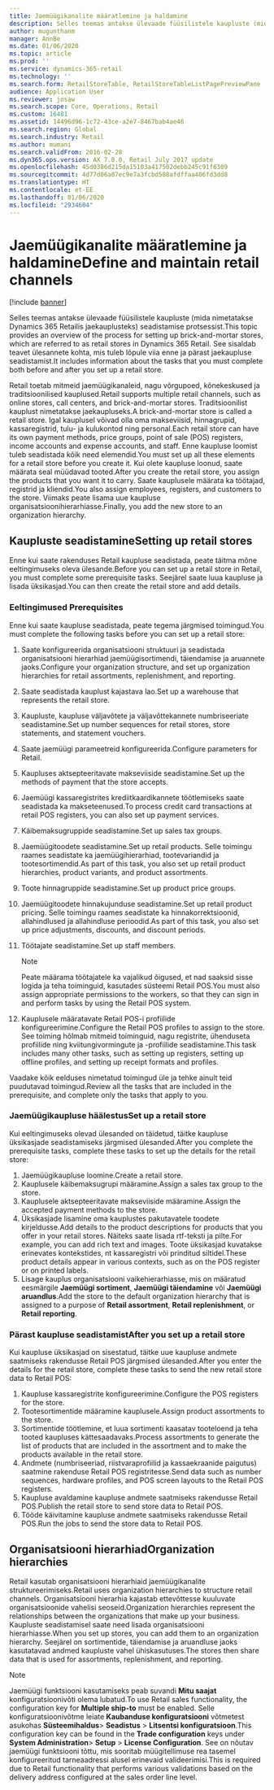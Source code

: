 ```yaml
---
title: Jaemüügikanalite määratlemine ja haldamine
description: Selles teemas antakse ülevaade füüsilistele kaupluste (mida nimetatakse Dynamics 365 Retailis jaekauplusteks) seadistamise protsessist. See sisaldab teavet ülesannete kohta, mis tuleb lõpule viia enne ja pärast jaekaupluse seadistamist.
author: mugunthanm
manager: AnnBe
ms.date: 01/06/2020
ms.topic: article
ms.prod: ''
ms.service: dynamics-365-retail
ms.technology: ''
ms.search.form: RetailStoreTable, RetailStoreTableListPagePreviewPane
audience: Application User
ms.reviewer: josaw
ms.search.scope: Core, Operations, Retail
ms.custom: 16481
ms.assetid: 14496d96-1c72-43ce-a2e7-8467bab4ae46
ms.search.region: Global
ms.search.industry: Retail
ms.author: mumani
ms.search.validFrom: 2016-02-28
ms.dyn365.ops.version: AX 7.0.0, Retail July 2017 update
ms.openlocfilehash: 45d0386d215da15103a417502debb245c91f6309
ms.sourcegitcommit: 4d77d06a07ec9e7a3fcbd508afdffaa406fd3dd8
ms.translationtype: HT
ms.contentlocale: et-EE
ms.lasthandoff: 01/06/2020
ms.locfileid: "2934604"
---
```

# <a name="define-and-maintain-retail-channels"></a><span data-ttu-id="015bc-104">Jaemüügikanalite määratlemine ja haldamine</span><span class="sxs-lookup"><span data-stu-id="015bc-104">Define and maintain retail channels</span></span>

[!include [banner](includes/banner.md)]

<span data-ttu-id="015bc-105">Selles teemas antakse ülevaade füüsilistele kaupluste (mida nimetatakse Dynamics 365 Retailis jaekauplusteks) seadistamise protsessist.</span><span class="sxs-lookup"><span data-stu-id="015bc-105">This topic provides an overview of the process for setting up brick-and-mortar stores, which are referred to as retail stores in Dynamics 365 Retail.</span></span> <span data-ttu-id="015bc-106">See sisaldab teavet ülesannete kohta, mis tuleb lõpule viia enne ja pärast jaekaupluse seadistamist.</span><span class="sxs-lookup"><span data-stu-id="015bc-106">It includes information about the tasks that you must complete both before and after you set up a retail store.</span></span>

<span data-ttu-id="015bc-107">Retail toetab mitmeid jaemüügikanaleid, nagu võrgupoed, kõnekeskused ja traditsioonilised kauplused.</span><span class="sxs-lookup"><span data-stu-id="015bc-107">Retail supports multiple retail channels, such as online stores, call centers, and brick-and-mortar stores.</span></span> <span data-ttu-id="015bc-108">Traditsioonilist kauplust nimetatakse jaekaupluseks.</span><span class="sxs-lookup"><span data-stu-id="015bc-108">A brick-and-mortar store is called a retail store.</span></span> <span data-ttu-id="015bc-109">Igal kauplusel võivad olla oma makseviisid, hinnagrupid, kassaregistrid, tulu- ja kulukontod ning personal.</span><span class="sxs-lookup"><span data-stu-id="015bc-109">Each retail store can have its own payment methods, price groups, point of sale (POS) registers, income accounts and expense accounts, and staff.</span></span> <span data-ttu-id="015bc-110">Enne kaupluse loomist tuleb seadistada kõik need elemendid.</span><span class="sxs-lookup"><span data-stu-id="015bc-110">You must set up all these elements for a retail store before you create it.</span></span> <span data-ttu-id="015bc-111">Kui olete kaupluse loonud, saate määrata seal müüdavad tooted.</span><span class="sxs-lookup"><span data-stu-id="015bc-111">After you create the retail store, you assign the products that you want it to carry.</span></span> <span data-ttu-id="015bc-112">Saate kauplusele määrata ka töötajad, registrid ja kliendid.</span><span class="sxs-lookup"><span data-stu-id="015bc-112">You also assign employees, registers, and customers to the store.</span></span> <span data-ttu-id="015bc-113">Viimaks peate lisama uue kaupluse organisatsioonihierarhiasse.</span><span class="sxs-lookup"><span data-stu-id="015bc-113">Finally, you add the new store to an organization hierarchy.</span></span>

## <a name="setting-up-retail-stores"></a><span data-ttu-id="015bc-114">Kaupluste seadistamine</span><span class="sxs-lookup"><span data-stu-id="015bc-114">Setting up retail stores</span></span>

<span data-ttu-id="015bc-115">Enne kui saate rakenduses Retail kaupluse seadistada, peate täitma mõne eeltingimuseks oleva ülesande.</span><span class="sxs-lookup"><span data-stu-id="015bc-115">Before you can set up a retail store in Retail, you must complete some prerequisite tasks.</span></span> <span data-ttu-id="015bc-116">Seejärel saate luua kaupluse ja lisada üksikasjad.</span><span class="sxs-lookup"><span data-stu-id="015bc-116">You can then create the retail store and add details.</span></span>

### <a name="prerequisites"></a><span data-ttu-id="015bc-117">Eeltingimused </span><span class="sxs-lookup"><span data-stu-id="015bc-117">Prerequisites</span></span>

<span data-ttu-id="015bc-118">Enne kui saate kaupluse seadistada, peate tegema järgmised toimingud.</span><span class="sxs-lookup"><span data-stu-id="015bc-118">You must complete the following tasks before you can set up a retail store:</span></span>

1. <span data-ttu-id="015bc-119">Saate konfigureerida organisatsiooni struktuuri ja seadistada organisatsiooni hierarhiad jaemüügisortimendi, täiendamise ja aruannete jaoks.</span><span class="sxs-lookup"><span data-stu-id="015bc-119">Configure your organization structure, and set up organization hierarchies for retail assortments, replenishment, and reporting.</span></span>
2. <span data-ttu-id="015bc-120">Saate seadistada kauplust kajastava lao.</span><span class="sxs-lookup"><span data-stu-id="015bc-120">Set up a warehouse that represents the retail store.</span></span>
3. <span data-ttu-id="015bc-121">Kaupluste, kaupluse väljavõtete ja väljavõttekannete numbriseeriate seadistamine.</span><span class="sxs-lookup"><span data-stu-id="015bc-121">Set up number sequences for retail stores, store statements, and statement vouchers.</span></span>
4. <span data-ttu-id="015bc-122">Saate jaemüügi parameetreid konfigureerida.</span><span class="sxs-lookup"><span data-stu-id="015bc-122">Configure parameters for Retail.</span></span>
5. <span data-ttu-id="015bc-123">Kaupluses aktsepteeritavate makseviiside seadistamine.</span><span class="sxs-lookup"><span data-stu-id="015bc-123">Set up the methods of payment that the store accepts.</span></span>
6. <span data-ttu-id="015bc-124">Jaemüügi kassaregistrites krediitkaardikannete töötlemiseks saate seadistada ka makseteenused.</span><span class="sxs-lookup"><span data-stu-id="015bc-124">To process credit card transactions at retail POS registers, you can also set up payment services.</span></span>
7. <span data-ttu-id="015bc-125">Käibemaksugruppide seadistamine.</span><span class="sxs-lookup"><span data-stu-id="015bc-125">Set up sales tax groups.</span></span>
8. <span data-ttu-id="015bc-126">Jaemüügitoodete seadistamine.</span><span class="sxs-lookup"><span data-stu-id="015bc-126">Set up retail products.</span></span> <span data-ttu-id="015bc-127">Selle toimingu raames seadistate ka jaemüügihierarhiad, tootevariandid ja tootesortimendid.</span><span class="sxs-lookup"><span data-stu-id="015bc-127">As part of this task, you also set up retail product hierarchies, product variants, and product assortments.</span></span>
9. <span data-ttu-id="015bc-128">Toote hinnagruppide seadistamine.</span><span class="sxs-lookup"><span data-stu-id="015bc-128">Set up product price groups.</span></span>
10. <span data-ttu-id="015bc-129">Jaemüügitoodete hinnakujunduse seadistamine.</span><span class="sxs-lookup"><span data-stu-id="015bc-129">Set up retail product pricing.</span></span> <span data-ttu-id="015bc-130">Selle toimingu raames seadistate ka hinnakorrektsioonid, allahindlused ja allahindluse perioodid.</span><span class="sxs-lookup"><span data-stu-id="015bc-130">As part of this task, you also set up price adjustments, discounts, and discount periods.</span></span>
11. <span data-ttu-id="015bc-131">Töötajate seadistamine.</span><span class="sxs-lookup"><span data-stu-id="015bc-131">Set up staff members.</span></span>

    > [!NOTE]
    > <span data-ttu-id="015bc-132">Peate määrama töötajatele ka vajalikud õigused, et nad saaksid sisse logida ja teha toiminguid, kasutades süsteemi Retail POS.</span><span class="sxs-lookup"><span data-stu-id="015bc-132">You must also assign appropriate permissions to the workers, so that they can sign in and perform tasks by using the Retail POS system.</span></span>

12. <span data-ttu-id="015bc-133">Kauplusele määratavate Retail POS-i profiilide konfigureerimine.</span><span class="sxs-lookup"><span data-stu-id="015bc-133">Configure the Retail POS profiles to assign to the store.</span></span> <span data-ttu-id="015bc-134">See toiming hõlmab mitmeid toiminguid, nagu registrite, ühenduseta profiilide ning kviitungivormingute ja -profiilide seadistamine.</span><span class="sxs-lookup"><span data-stu-id="015bc-134">This task includes many other tasks, such as setting up registers, setting up offline profiles, and setting up receipt formats and profiles.</span></span>

<span data-ttu-id="015bc-135">Vaadake kõik eelduses nimetatud toimingud üle ja tehke ainult teid puudutavad toimingud.</span><span class="sxs-lookup"><span data-stu-id="015bc-135">Review all the tasks that are included in the prerequisite, and complete only the tasks that apply to you.</span></span>

### <a name="set-up-a-retail-store"></a><span data-ttu-id="015bc-136">Jaemüügikaupluse häälestus</span><span class="sxs-lookup"><span data-stu-id="015bc-136">Set up a retail store</span></span>

<span data-ttu-id="015bc-137">Kui eeltingimuseks olevad ülesanded on täidetud, täitke kaupluse üksikasjade seadistamiseks järgmised ülesanded.</span><span class="sxs-lookup"><span data-stu-id="015bc-137">After you complete the prerequisite tasks, complete these tasks to set up the details for the retail store:</span></span>

1. <span data-ttu-id="015bc-138">Jaemüügikaupluse loomine.</span><span class="sxs-lookup"><span data-stu-id="015bc-138">Create a retail store.</span></span>
2. <span data-ttu-id="015bc-139">Kauplusele käibemaksugrupi määramine.</span><span class="sxs-lookup"><span data-stu-id="015bc-139">Assign a sales tax group to the store.</span></span>
3. <span data-ttu-id="015bc-140">Kauplusele aktsepteeritavate makseviiside määramine.</span><span class="sxs-lookup"><span data-stu-id="015bc-140">Assign the accepted payment methods to the store.</span></span>
4. <span data-ttu-id="015bc-141">Üksikasjade lisamine oma kauplustes pakutavatele toodete kirjeldusse.</span><span class="sxs-lookup"><span data-stu-id="015bc-141">Add details to the product descriptions for products that you offer in your retail stores.</span></span> <span data-ttu-id="015bc-142">Näiteks saate lisada rtf-teksti ja pilte.</span><span class="sxs-lookup"><span data-stu-id="015bc-142">For example, you can add rich text and images.</span></span> <span data-ttu-id="015bc-143">Toote üksikasjad kuvatakse erinevates kontekstides, nt kassaregistri või prinditud siltidel.</span><span class="sxs-lookup"><span data-stu-id="015bc-143">These product details appear in various contexts, such as on the POS register or on printed labels.</span></span>
5. <span data-ttu-id="015bc-144">Lisage kauplus organisatsiooni vaikehierarhiasse, mis on määratud eesmärgile **Jaemüügi sortiment**, **Jaemüügi täiendamine** või **Jaemüügi aruandlus**.</span><span class="sxs-lookup"><span data-stu-id="015bc-144">Add the store to the default organization hierarchy that is assigned to a purpose of **Retail assortment**, **Retail replenishment**, or **Retail reporting**.</span></span>

### <a name="after-you-set-up-a-retail-store"></a><span data-ttu-id="015bc-145">Pärast kaupluse seadistamist</span><span class="sxs-lookup"><span data-stu-id="015bc-145">After you set up a retail store</span></span>

<span data-ttu-id="015bc-146">Kui kaupluse üksikasjad on sisestatud, täitke uue kaupluse andmete saatmiseks rakendusse Retail POS järgmised ülesanded.</span><span class="sxs-lookup"><span data-stu-id="015bc-146">After you enter the details for the retail store, complete these tasks to send the new retail store data to Retail POS:</span></span>

1. <span data-ttu-id="015bc-147">Kaupluse kassaregistrite konfigureerimine.</span><span class="sxs-lookup"><span data-stu-id="015bc-147">Configure the POS registers for the store.</span></span>
2. <span data-ttu-id="015bc-148">Tootesortimentide määramine kauplusele.</span><span class="sxs-lookup"><span data-stu-id="015bc-148">Assign product assortments to the store.</span></span>
3. <span data-ttu-id="015bc-149">Sortimentide töötlemine, et luua sortimenti kaasatav tooteloend ja teha tooted kaupluses kättesaadavaks.</span><span class="sxs-lookup"><span data-stu-id="015bc-149">Process assortments to generate the list of products that are included in the assortment and to make the products available in the retail store.</span></span>
4. <span data-ttu-id="015bc-150">Andmete (numbriseeriad, riistvaraprofiilid ja kassaekraanide paigutus) saatmine rakenduse Retail POS registritesse.</span><span class="sxs-lookup"><span data-stu-id="015bc-150">Send data such as number sequences, hardware profiles, and POS screen layouts to the Retail POS registers.</span></span>
5. <span data-ttu-id="015bc-151">Kaupluse avaldamine kaupluse andmete saatmiseks rakendusse Retail POS.</span><span class="sxs-lookup"><span data-stu-id="015bc-151">Publish the retail store to send store data to Retail POS.</span></span>
6. <span data-ttu-id="015bc-152">Tööde käivitamine kaupluse andmete saatmiseks rakendusse Retail POS.</span><span class="sxs-lookup"><span data-stu-id="015bc-152">Run the jobs to send the store data to Retail POS.</span></span>

## <a name="organization-hierarchies"></a><span data-ttu-id="015bc-153">Organisatsiooni hierarhiad</span><span class="sxs-lookup"><span data-stu-id="015bc-153">Organization hierarchies</span></span>

<span data-ttu-id="015bc-154">Retail kasutab organisatsiooni hierarhiaid jaemüügikanalite struktureerimiseks.</span><span class="sxs-lookup"><span data-stu-id="015bc-154">Retail uses organization hierarchies to structure retail channels.</span></span> <span data-ttu-id="015bc-155">Organisatsiooni hierarhia kajastab ettevõttesse kuuluvate organisatsioonide vahelisi seoseid.</span><span class="sxs-lookup"><span data-stu-id="015bc-155">Organization hierarchies represent the relationships between the organizations that make up your business.</span></span> <span data-ttu-id="015bc-156">Kaupluste seadistamisel saate need lisada organisatsiooni hierarhiasse.</span><span class="sxs-lookup"><span data-stu-id="015bc-156">When you set up stores, you can add them to an organization hierarchy.</span></span> <span data-ttu-id="015bc-157">Seejärel on sortimentide, täiendamise ja aruandluse jaoks kasutatavad andmed kaupluste vahel ühiskasutuses.</span><span class="sxs-lookup"><span data-stu-id="015bc-157">The stores then share data that is used for assortments, replenishment, and reporting.</span></span>

> [!NOTE]
> <span data-ttu-id="015bc-158">Jaemüügi funktsiooni kasutamiseks peab suvandi **Mitu saajat** konfiguratsioonivõti olema lubatud.</span><span class="sxs-lookup"><span data-stu-id="015bc-158">To use Retail sales functionality, the configuration key for **Multiple ship-to** must be enabled.</span></span> <span data-ttu-id="015bc-159">Selle konfiguratsioonivõtme leiate **Kaubanduse konfiguratsiooni** võtmetest asukohas **Süsteemihaldus**\> **Seadistus** \> **Litsentsi konfiguratsioon**.</span><span class="sxs-lookup"><span data-stu-id="015bc-159">This configuration key can be found in the **Trade configuration** keys under **System Administration**\> **Setup** \> **License Configuration**.</span></span> <span data-ttu-id="015bc-160">See on nõutav jaemüügi funktsiooni tõttu, mis sooritab müügitellimuse rea tasemel konfigureeritud tarneaadressi alusel erinevaid valideerimisi.</span><span class="sxs-lookup"><span data-stu-id="015bc-160">This is required due to Retail functionality that performs various validations based on the delivery address configured at the sales order line level.</span></span>
